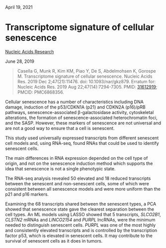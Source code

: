 April 19, 2021

# Transcriptome signature of cellular senescence

[Nucleic Acids Research](https://academic.oup.com/nar/article/47/21/11476/5587628)

June 28, 2019

> Casella G, Munk R, Kim KM, Piao Y, De S, Abdelmohsen K, Gorospe M.
> Transcriptome signature of cellular senescence. Nucleic Acids Res. 2019 Dec
> 2;47(21):11476. doi: 10.1093/nar/gkz879. Erratum for: Nucleic Acids Res. 2019
> Aug 22;47(14):7294-7305. PMID:
> [31612919](https://pubmed.ncbi.nlm.nih.gov/31612919); PMCID: PMC6868356.

Cellular senescence has a number of characteristics including DNA damage,
induction of the p53/CDKN1A (p21) and CDKN2A (p16)/pRB pathways,
senescence-associated β-galactosidase activity, cytoskeletal alterations, the
formation of senescence-associated heterochromatin foci, and the SASP. However,
these markers of senescence are not universal and are not a good way to ensure
that a cell is senescent.

This study used universally expressed transcripts from different senescent cell
models and, using RNA-seq, found RNAs that could be used to identify senescent
cells.

The main differences in RNA expression depended on the cell type of origin, and
not on the senescence induction method which supports the idea that senescence
is not a single phenotypic state.

The RNA-seq analysis revealed 50 elevated and 18 reduced transcripts between the
senescent and non-senescent cells, some of which were consistent between all
senescence models and were more uniform than the p21 and p16 markers.

Examining the 68 transcripts shared between the senescent types, a PCA showed
that senescence state gave the clearest separation between the cell types. An ML
models using LASSO showed that 5 transcripts, *SLCO2B1*, *CLSTN2* mRNAs and
*LINCO2154* and *PURPL* lncRNAs, were the minimum needed to distinguish
senescent cells. *PURPL* was one of the most highly and consistently elevated
transcripts and is controlled by the transcription factor p53, which is elevated
in senescent cells. It may contribute to the survival of senescent cells as it
does in tumors.

